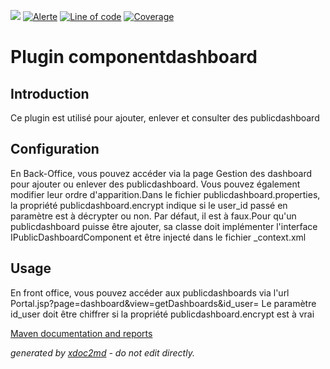 ![](https://dev.lutece.paris.fr/jenkins/buildStatus/icon?job=myapps-plugin-publicdashboard-deploy)
[![Alerte](https://dev.lutece.paris.fr/sonar/api/project_badges/measure?project=fr.paris.lutece.plugins%3Aplugin-publicdashboard&metric=alert_status)](https://dev.lutece.paris.fr/sonar/dashboard?id=fr.paris.lutece.plugins%3Aplugin-publicdashboard)
[![Line of code](https://dev.lutece.paris.fr/sonar/api/project_badges/measure?project=fr.paris.lutece.plugins%3Aplugin-publicdashboard&metric=ncloc)](https://dev.lutece.paris.fr/sonar/dashboard?id=fr.paris.lutece.plugins%3Aplugin-publicdashboard)
[![Coverage](https://dev.lutece.paris.fr/sonar/api/project_badges/measure?project=fr.paris.lutece.plugins%3Aplugin-publicdashboard&metric=coverage)](https://dev.lutece.paris.fr/sonar/dashboard?id=fr.paris.lutece.plugins%3Aplugin-publicdashboard)

# Plugin componentdashboard

## Introduction

Ce plugin est utilisé pour ajouter, enlever et consulter des publicdashboard

## Configuration

En Back-Office, vous pouvez accéder via la page Gestion des dashboard pour ajouter ou enlever des publicdashboard. Vous pouvez également modifier leur ordre d'apparition.Dans le fichier publicdashboard.properties, la propriété publicdashboard.encrypt indique si le user_id passé en paramètre est à décrypter ou non. Par défaut, il est à faux.Pour qu'un publicdashboard puisse être ajouter, sa classe doit implémenter l'interface IPublicDashboardComponent et être injecté dans le fichier _context.xml

## Usage

En front office, vous pouvez accéder aux publicdashboards via l'url Portal.jsp?page=dashboard&view=getDashboards&id_user= Le paramètre id_user doit être chiffrer si la propriété publicdashboard.encrypt est à vrai


[Maven documentation and reports](https://dev.lutece.paris.fr/plugins/plugin-publicdashboard/)



 *generated by [xdoc2md](https://github.com/lutece-platform/tools-maven-xdoc2md-plugin) - do not edit directly.*